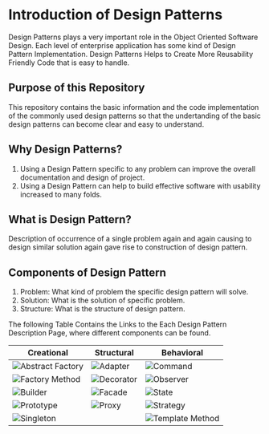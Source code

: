 # Introduction of Design Patterns
Design Patterns plays a very important role in the Object Oriented Software Design.
Each level of enterprise application has some kind of Design Pattern Implementation. Design Patterns Helps to Create More Reusability Friendly Code that is easy to handle.

## Purpose of this Repository
This repository contains the basic information and the code implementation of the commonly used design patterns so that the undertanding of the basic design patterns can become clear and easy to understand.

## Why Design Patterns?
 1. Using a Design Pattern specific to any problem can improve the overall documentation and design of project.
 2. Using a Design Pattern can help to build effective software with usability increased to many folds.

## What is Design Pattern?
Description of occurrence of a single problem again and again causing to design similar solution again gave rise to construction of design pattern.

## Components of Design Pattern
1. Problem: What kind of problem the specific design pattern will solve.
2. Solution: What is the solution of specific problem.
3. Structure: What is the  structure of design pattern.

The following Table Contains the Links to the Each Design Pattern Description Page, where different components can be found.

| Creational                                                                                                             | Structural                                                                                               | Behavioral                                                                                                           |
|------------------------------------------------------------------------------------------------------------------------|----------------------------------------------------------------------------------------------------------|----------------------------------------------------------------------------------------------------------------------|
| ![Abstract Factory](https://github.com/Soooonic/design-patterns/tree/main/creational-patterns/abstract-factory#readme) | ![Adapter](https://github.com/Soooonic/design-patterns/tree/main/creational-patterns/adapter#readme)     | ![Command](https://github.com/Soooonic/design-patterns/tree/main/creational-patterns/command#readme)                 |
| ![Factory Method](https://github.com/Soooonic/design-patterns/tree/main/creational-patterns/factory#readme)            | ![Decorator](https://github.com/Soooonic/design-patterns/tree/main/creational-patterns/decorator#readme) | ![Observer](https://github.com/Soooonic/design-patterns/tree/main/creational-patterns/observer#readme)               |
| ![Builder](https://github.com/Soooonic/design-patterns/tree/main/creational-patterns/builder#readme)                   | ![Facade](https://github.com/Soooonic/design-patterns/tree/main/creational-patterns/facade#readme)       | ![State](https://github.com/Soooonic/design-patterns/tree/main/creational-patterns/state#readme)                     |
| ![Prototype](https://github.com/Soooonic/design-patterns/tree/main/creational-patterns/prototype#readme)               | ![Proxy](https://github.com/Soooonic/design-patterns/tree/main/creational-patterns/proxy#readme)         | ![Strategy](https://github.com/Soooonic/design-patterns/tree/main/creational-patterns/strategy#readme)               |
| ![Singleton](https://github.com/Soooonic/design-patterns/tree/main/creational-patterns/singelton#readme)               |                                                                                                          | ![Template Method](https://github.com/Soooonic/design-patterns/tree/main/creational-patterns/template-method#readme) |


